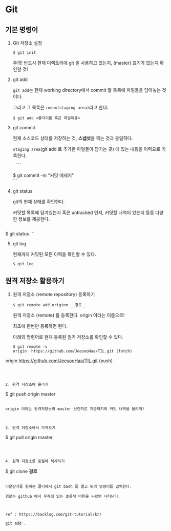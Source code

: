# Git

## 기본 명령어

1. Git 저장소 설정

   ```
   $ git init 
   ```

   주의! 반드시 현재 디렉토리에 git 을 사용하고 있는지, (master) 표기가 없는지 확인할 것!

   

2. git add

      `git add`는 현재 working directory에서 commit 할 목록에 파일들을 담아놓는 것이다.

      그리고 그 목록은 `index(staging area)`라고 한다.

   ```
   $ git add <폴더이름 혹은 파일이름>
   ```

      

3. git commit

      현재 소스코드 상태를 저장하는 것, **스냅샷**을 찍는 것과 동일하다.

      `staging area`(git add 로 추가한 파일들이 담기는 곳) 에 있는 내용을 이력으로 기록한다.

        ```
      $ git commit -m "커밋 메세지"  
        ```
      
      
      
4. git status

      git의 현재 상태를 확인한다. 

      커밋할 목록에 담겨있는지 혹은 untracked 인지, 커밋할 내역이 있는지 등등 다양한 정보를 제공한다.
      
      ```
$ git status
      ```
      
      


5.  git log

      현재까지 커밋된 모든 이력을 확인할 수 있다.

      ```
    $ git log
      ```



## 원격 저장소 활용하기

1. 원격 저장소 (remote repository) 등록하기

   ```
   $ git remote add originn __경로__
   ```

   원격 저장소 (remote) 를 등록한다. origin 이라는 이름으로!

   최초에 한번만 등록하면 된다. 

   아래의 명령어로 현재 등록된 원격 저장소를 확인할 수 있다.

   ```
   $ git remote -v
   origin  https://github.com/JeesooHaa/TIL.git (fetch)
origin  https://github.com/JeesooHaa/TIL.git (push)
   ```
   
   
   
2. 원격 저장소에 올리기

   ```
   $ git push origin master
   ```

   origin 이라는 원격저장소의 master 브랜치로 지금까지의 커밋 내역을 올려줘!
   
   

3. 원격 저장소에서 가져오기

   ```
   $ git pull origin master
   ```



4. 원격 저장소를 로컬에 복사하기

   ```
   $ git clone __경로__
   ```

   다운받기를 원하는 폴더에서 git bash 를 열고 위의 명령어를 입력한다.

   경로는 github 에서 우측에 있는 초록색 버튼을 누르면 나타난다. 

   

ref : https://backlog.com/git-tutorial/kr/

git add .
